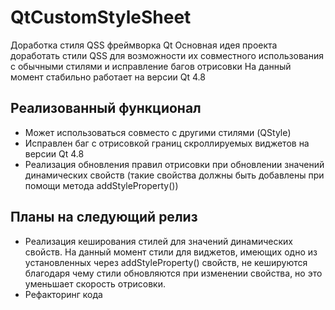 # QtCustomStyleSheet
Доработка стиля QSS фреймворка Qt
Основная идея проекта доработать стили QSS для возможности их совместного использования с обычными стилями и исправление багов отрисовки
На данный момент стабильно работает на версии Qt 4.8

## Реализованный функционал
* Может использоваться совместо с другими стилями (QStyle)
* Исправлен баг с отрисовкой границ скроллируемых виджетов на версии Qt 4.8
* Реализация обновления правил отрисовки при обновлении значений динамических свойств (такие свойства должны быть добавлены при помощи метода addStyleProperty())
## Планы на следующий релиз
* Реализация кеширования стилей для значений динамических свойств. На данный момент стили для виджетов, имеющих одно из установленных через addStyleProperty() свойств, не кешируются благодаря чему стили обновляются при изменении свойства, но это уменьшает скорость отрисовки.
* Рефакторинг кода
